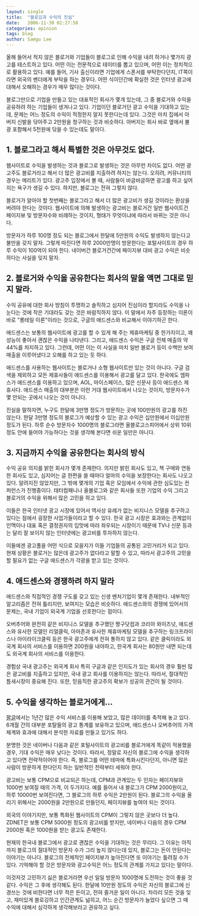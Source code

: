 ```yaml
---
layout: single
title:  "블로깅과 수익의 진실"
date:   2006-11-30 02:27:58
categories: opinion
tags: blog
author: Samgu Lee
---
```

올해 들어서 적지 않은 블로거와 기업들이 블로그로 인해 수익을 내려 하거나 몇가지 광고를 테스트하고 있다. 어떤 이는 전문적으로 테이터를 뽑고 있으며, 어떤 이는 정치적으로 활용하고 있다. 예를 들어, 기사 출신이라면 기업에게 스폰서를 부탁한다던지, IT쪽이라면 외국의 벤더에게 부탁을 하는 경우다. 어떤 식이던간에 확실한 것은 인터넷 광고에 대해서 오해하는 경우가 매우 많다는 것이다.

블로그만으로 기업을 만들고 있는 대표적인 회사가 몇개 있는데, 그 중 블로거와 수익을 공유하려 하는 기업들이 생겨나고 있다. 기업이던 블로거던 광고 수익을 기대하고 있는데, 문제는 어느 정도의 수익이 적정한지 알지 못한다는데 있다. 그것은 마치 집에서 아버지 신발을 닦아주고 2만원을 청구하는 것과 비슷하다. 아버지는 회사 바로 옆에서 불광 포함해서 5천원에 닦을 수 있는데도 말이다.

## 1. 블로그라고 해서 특별한 것은 아무것도 없다.

웹사이트로 수익을 발생하는 것과 블로그로 발생하는 것은 아무런 차이도 없다. 어떤 광고주도 블로거라고 해서 더 많은 광고비를 지출하려 하지는 않는다. 오히려, 커뮤니티의 경우는 메리트가 있다. 광고주 입장에서 볼 때, 사람들이 바글바글하면 광고를 하고 싶어지는 욕구가 생길 수 있다. 하지만, 블로그는 전혀 그렇지 않다.

블로거가 알아야 할 첫번째는 블로그라고 해서 더 많은 광고비가 생길 것이라는 환상을 버려야 한다는 것이다. 웹사이트에 의해 발생하는 광고비는 블로거건 일반 웹사이트건 페이지뷰 및 방문자수와 비례하는 것이지, 형태가 무엇이냐에 따라서 바뀌는 것은 아니다.

방문자가 하루 100명 정도 되는 블로그에서 한달에 5만원의 수익도 발생하지 않는다고 불만을 갖지 말자. 그렇게 따진다면 하루 2000만명이 방문한다는 포탈사이트의 경우 하루 수익이 100억이 되야 한다. 네이버건 블로거건간에 페이지뷰 대비 광고 수익은 비슷하다는 사실을 잊지 말자.

## 2. 블로거와 수익을 공유한다는 회사의 말을 액면 그대로 믿지 말라.

수익 공유에 대한 회사 방침이 투명하고 솔직하고 심지어 진심이라 할지라도 수익을 나눈다는 것에 작은 기대라도 갖는 것은 바람직하지 않다. 이 말에서 자주 등장하는 이론이 바로 "롱테일 이론"이라는 것으로, 구글의 애드센스와 비교해서 이야기하곤 한다.

애드센스는 보통의 웹사이트에 광고를 할 수 있게 해 주는 제휴마케팅 중 한가지이고, 꽤 성능이 좋아서 괜찮은 수익을 나타낸다. 그리고, 애드센스 수익은 구글 전체 매출의 약 44%를 차지하고 있다. 그런데, 어떤 이는 이 사실을 마치 일반 블로거 등이 수백만 보여 매출을 이루어냈다고 오해를 하고 있는 듯 하다.

애드센스를 사용하는 웹사이트는 블로거나 소형 웹사이트만 있는 것이 아니다. 구글 검색을 제외하고 모든 제휴사들이 애드센스를 이용해서 광고를 달고 있다. 한국에도 엠파스가 애드센스를 이용하고 있으며, AOL, 마이스페이스, 많은 신문사 등이 애드센스 제휴사다. 애드센스 매출의 대부분은 이런 거대 웹사이트에서 나오는 것이지, 방문자수가 몇 안되는 곳에서 나오는 것이 아니다.

진실을 말하자면, 누구도 한달에 3만명 정도가 방문하는 곳에 100만원의 광고를 하진 않는다. 한달 3만명 정도의 블로그가 예상할 수 있는 광고 수익은 십만원에서 이십만원 정도가 된다. 하루 순수 방문자수 1000명의 블로그라면 올블로고스피어에서 상위 10위 정도 안에 들어야 가능하다는 것을 생각해 본다면 쉬운 일만은 아니다.

## 3. 지금까지 수익을 공유한다는 회사의 방식

수익 공유 의지를 밝힌 회사가 몇개 존재한다. 의지만 밝힌 회사도 있고, 책 구매와 연동한 회사도 있고, 심지어는 글 한편을 쓸 때마다 얼마의 수익을 보장한다는 회사도 나오고 있다. 알려지진 않았지만, 그 밖에 몇개의 기업 혹은 모임에서 수익에 관한 심도있는 컨퍼런스가 진행중이다. 태터컴패니나 올블로그와 같은 회사들 또한 기업의 수익 그리고 블로거의 수익을 위해서 많은 고민을 하고 있다.

이들은 한국 인터넷 광고 시장에 있어서 역사상 유례가 없는 비지니스 모델을 추구하고 있다는 점에서 굉장한 사업가들이라고 할 수 있다. 한국 광고 시장은 효과와는 관계없이 인맥이나 대표 혹은 결정권자의 입맛에 따라 좌우되는 시장이기 때문에 TV나 신문 등과는 달리 잘 보이지 않는 인터넷에는 광고비를 투자하지 않는다.

이들에겐 광고풀을 어떤 식으로 모을지가 이들 기업들의 공통된 고민거리가 되고 있다. 현재 상황은 블로거는 많은데 광고주가 없다라고 말할 수 있고, 따라서 광고주의 고민을 할 필요가 없는 구글 애드센스가 각광을 받고 있는 것이다.

## 4. 애드센스와 경쟁하려 하지 말라

애드센스와 직접적인 경쟁 구도를 갖고 있는 신생 벤처기업이 몇개 존재한다. 내부적인 알고리즘은 전혀 틀리지만, 보여지는 모습은 비슷하다. 애드센스와의 경쟁에 있어서의 문제는, 국내 기업이 외국계 기업을 선호한다는 점이다.

오버추어와 완전히 같은 비지니스 모델을 추구했던 짱구닷컴과 코리아 와이즈넛, 애드센스와 유사한 모델인 리얼클릭, 아마존과 유사한 제휴마케팅 모델을 추구하는 링크프라이스나 아이라이크클릭 등은 한국 광고주에게 전혀 통하지 않고 있다. 같은 클릭이라도 외국계 회사의 서비스를 이용하면 200원을 내야하고, 한국계 회사는 80원만 내면 되는데도 외국계 회사의 서비스를 이용한다.

경험상 국내 광고주는 외국계 회사 특히 구글과 같은 인지도가 있는 회사의 경우 훨씬 많은 광고비를 지출하고 있지만, 국내 광고 회사를 이용하지는 않는다. 따라서, 절대적인 틈새시장이 중요해 진다. 또한, 믿음직한 광고주의 확보가 성공의 관건이 될 것이다.

## 5. 수익을 생각하는 블로거에게...

[팔글](https://www.palgle.com)에서는 1년간 많은 수익 서비스를 이용해 보았고, 많은 데이터를 축적해 놓고 있다. 6개월 간의 대부분 포탈들의 광고 통계를 보유하고 있으며, 애드센스나 오버추어의 가격 체계와 효과에 대해서 분석한 자료를 만들고 있기도 하다.

분명한 것은 네이버나 다음과 같은 포털사이트의 광고비를 블로거에게 똑같이 적용했을 경우, 기대 수익은 매우 낮다는 것이다. 따라서, 정말로 자신의 블로그에 수익을 생각하고 있다면 전략적이어야 한다. 즉, 블로그를 어떤 테마에 특화시킨다던지, 아니면 많은 사람이 방문하게 한다던지 하는 일반적인 전략부터 세워야 한다.

광고비는 보통 CPM으로 비교되곤 하는데, CPM과 관계있는 두 인자는 페이지뷰와 1000번 보여질 때의 가격, 이 두가지다. 예를 들어서 내 블로그가 CPM 2000원이고, 하루 10000번 보여진다면, 그 블로그의 하루 수익은 2만원이 된다. 블로그의 수익을 올리기 위해서는 2000원을 2만원으로 만들던지, 페이지뷰를 높여야 되는 것이다.

외국의 이야기지만, 보통 특화된 웹사이트의 CPM이 그렇지 않은 곳보다 더 높다. ZDNET은 보통 CPM 5000원 정도의 광고비를 받지만, 네이버나 다음의 경우 CPM 2000원 혹은 1000원을 받는 광고도 존재한다.

현재의 한국내 블로그에서 광고로 괜찮은 수익을 기대하는 것은 무리다. 그 이유는 아직까지 블로그의 절대적인 방문자 수가 그리 높지 않다는데 있지, 블로그는 돈이 안된다는 이야기는 아니다. 블로그의 전체적인 페이지뷰가 높아진다면 또 이야기는 틀려질 수가 있다. 기억해야 할 것은 방문자와 광고수익은 어느 정도의 관계를 가지고 있다는 말이다.

이것저것 고민하기 싫은 블로거라면 우선 일일 방문자 1000명에 도전하는 것이 좋을 것 같다. 수익은 그 후에 생각해도 된다. 한달에 10만원 정도의 수익은 자신의 블로그에 신경쓰는 것에 비한다면 너무 적은 돈이고, 전혀 즐거운 일이 아니다. 차라리 모든 것을 잊고, 재미있게 블로깅하고 인간관계도 넒히고, 어느 순간 방문자가 늘었다 싶으면 그 때 수익에 대해서 심각하게 생각해보라고 권유하고 싶다.
